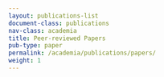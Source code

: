```yaml
---
layout: publications-list
document-class: publications
nav-class: academia
title: Peer-reviewed Papers
pub-type: paper
permalink: /academia/publications/papers/
weight: 1
---
```


